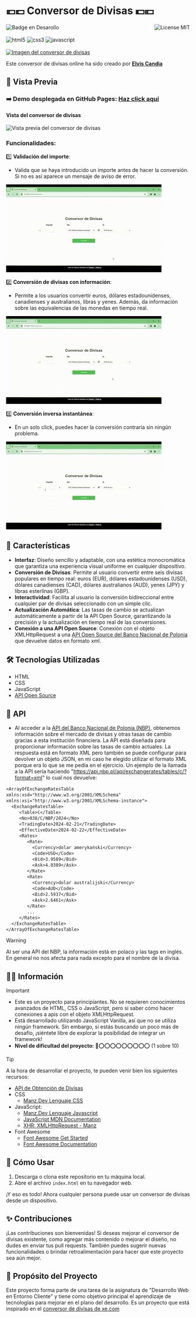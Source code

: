 # 💶💷 Conversor de Divisas 💵💴 
![Badge en Desarollo](https://img.shields.io/badge/STATUS-FINALIZADO-violet)
<img align="right" alt="License MIT" src="https://img.shields.io/badge/LICENSE-MIT-green" /> <br/><br/>
<img alt="html5" src="https://img.shields.io/badge/-HTML5-E34F26?style=flat-square&logo=html5&logoColor=white" />
<img alt="css3" src="https://img.shields.io/badge/-CSS3-1572B6?style=flat-square&logo=css3&logoColor=white" />
<img alt="javascript" src="https://img.shields.io/badge/-JavaScript-F7DF1E?style=flat-square&logo=javascript&logoColor=black" />
<br/><br/>
[![Imagen del conversor de divisas](https://github.com/ElvisCO1/Conversor-de-divisas/blob/main/conversor-de-divisas-main-ECO/img/visualización/conversor-vista.png)](https://criscorreas.github.io/conversor-de-divisas/)

Este conversor de divisas online ha sido creado por **[Elvis Candia](https://www.linkedin.com/in/elvis-candia-ochoa-141881247/)**

## 👀 Vista Previa

### ➡️ **Demo desplegada en GitHub Pages:** **[Haz click aquí]()**

#### Vista del conversor de divisas
![Vista previa del conversor de divisas](https://github.com/ElvisCO1/Conversor-de-divisas/blob/main/conversor-de-divisas-main-ECO/img/visualización/conversor-vista.png)

### Funcionalidades:
 1️⃣ **Validación del importe**:
  - Valida que se haya introducido un importe antes de hacer la conversión. Si no es así aparece un mensaje de aviso de error.
    
 ![Vista previa de las funcionalidades del conversor](https://github.com/ElvisCO1/Conversor-de-divisas/blob/main/conversor-de-divisas-main-ECO/video/feature1.gif)

 2️⃣ **Conversión de divisas con información**:
  - Permite a los usuarios convertir euros, dólares estadounidenses, canadienses y australianos, libras y yenes. Además, da información sobre las equivalencias de las monedas en tiempo real.
    
 ![Vista previa de las funcionalidades del conversor](https://github.com/ElvisCO1/Conversor-de-divisas/blob/main/conversor-de-divisas-main-ECO/video/feature2.gif)

3️⃣ **Conversión inversa instantánea**:
 - En un solo click, puedes hacer la conversión contraria sin ningún problema.
   
 ![Vista previa de las funcionalidades del conversor](https://github.com/ElvisCO1/Conversor-de-divisas/blob/main/conversor-de-divisas-main-ECO/video/feature3.gif)

## 🌱 Características

- **Interfaz**: Diseño sencillo y adaptable, con una estética monocromática que garantiza una experiencia visual uniforme en cualquier dispositivo.
- **Conversión de Divisas**: Permite al usuario convertir entre seis divisas populares en tiempo real: euros (EUR), dólares estadounidenses (USD), dólares canadienses (CAD), dólares australianos (AUD), yenes (JPY) y libras esterlinas (GBP).
- **Interactividad**: Facilita al usuario la conversión bidireccional entre cualquier par de divisas seleccionado con un simple clic.
- **Actualización Automática**: Las tasas de cambio se actualizan automáticamente a partir de la API Open Source, garantizando la precisión y la actualización en tiempo real de las conversiones.
- **Conexión a una API Open Source**: Conexión con el objeto XMLHttpRequest a una [API Open Source del Banco Nacional de Polonia](https://api.nbp.pl/) que devuelve datos en formato xml.
 
## 🛠️ Tecnologías Utilizadas

- HTML
- CSS
- JavaScript
- [API Open Source](https://api.nbp.pl/api/exchangerates/tables/c/?format=xml)

## 🤖 API
- Al acceder a la [API del Banco Nacional de Polonia (NBP)](https://api.nbp.pl/), obtenemos información sobre el mercado de divisas y otras tasas de cambio gracias a esta institución financiera. La API está diseñada para proporcionar información sobre las tasas de cambio actuales. La respuesta está en formato XML pero también se puede configurar para devolver un objeto JSON, en mi caso he elegido utilizar el formato XML porque era lo que se me pedía en el ejercicio. Un ejemplo de la llamada a la API sería haciendo "https://api.nbp.pl/api/exchangerates/tables/c/?format=xml" lo cual nos devuelve:
 ```
<ArrayOfExchangeRatesTable xmlns:xsd="http://www.w3.org/2001/XMLSchema" xmlns:xsi="http://www.w3.org/2001/XMLSchema-instance">
   <ExchangeRatesTable>
      <Table>C</Table>
      <No>038/C/NBP/2024</No>
      <TradingDate>2024-02-21</TradingDate>
      <EffectiveDate>2024-02-22</EffectiveDate>
      <Rates>
         <Rate>
           <Currency>dolar amerykański</Currency>
           <Code>USD</Code>
           <Bid>3.9589</Bid>
           <Ask>4.0389</Ask>
         </Rate>
         <Rate>
           <Currency>dolar australijski</Currency>
           <Code>AUD</Code>
           <Bid>2.5937</Bid>
           <Ask>2.6461</Ask>
         </Rate>
         ...
      </Rates>
   </ExchangeRatesTable>
</ArrayOfExchangeRatesTable>
 ```
> [!WARNING]
> Al ser una API del NBP, la información está en polaco y las tags en inglés. En general no nos afecta para nada excepto para el nombre de la divisa.

## 🔎💡 Información
> [!IMPORTANT]
> - Este es un proyecto para principiantes. No se requieren conocimientos avanzados de HTML, CSS o JavaScript, pero sí saber cómo hacer conexiones a apis con el objeto XMLHttpRequest.
> - Está desarrollado utilizando JavaScript Vanilla, así que no se utiliza ningún framework. Sin embargo, si estás buscando un poco más de desafío, ¡siéntete libre de explorar la posibilidad de integrar un framework!
> - **Nivel de dificultad del proyecto:** 🔴⭕⭕⭕⭕⭕⭕⭕⭕⭕ (1 sobre 10)

> [!TIP]
> A la hora de desarrollar el proyecto, te pueden venir bien los siguientes recursos:
> - [API de Obtención de Divisas](https://api.nbp.pl/)
> - CSS
>    - [Manz.Dev Lenguaje CSS](https://lenguajecss.com/css/)
> - JavaScript:
>    - [Manz.Dev Lenguaje Javascript](https://lenguajejs.com/javascript/)
>    - [JavaScript MDN Documentation](https://developer.mozilla.org/en-US/docs/Web/JavaScript)
>    - [XHR: XMLHttpRequest - Manz](https://lenguajejs.com/javascript/peticiones-http/xhr/)
> - Font Awesome
>    - [Font Awesome Get Started](https://fontawesome.com/docs/web/setup/get-started)
>    - [Font Awesome Documentation](https://fontawesome.com/v5/docs/web/reference-icons/)

## 📓 Cómo Usar

1. Descarga o clona este repositorio en tu máquina local.
2. Abre el archivo `index.html` en tu navegador web.

¡Y eso es todo! Ahora cualquier persona puede usar un conversor de divisas desde un dispositivo.

## ✨ Contribuciones

¡Las contribuciones son bienvenidas! Si deseas mejorar el conversor de divisas existente, como agregar más contenido o mejorar el diseño, no dudes en enviar tus pull requests. También puedes sugerir nuevas funcionalidades o brindar retroalimentación para hacer que este proyecto sea aún mejor.

## 🎯 Propósito del Proyecto

Este proyecto forma parte de una tarea de la asignatura de "Desarrollo Web en Entorno Cliente" y tiene como objetivo principal el aprendizaje de tecnologías para mejorar en el plano del desarrollo. Es un proyecto que está inspirado en el [conversor de divisas de xe.com](https://www.xe.com/es/currencyconverter/)

